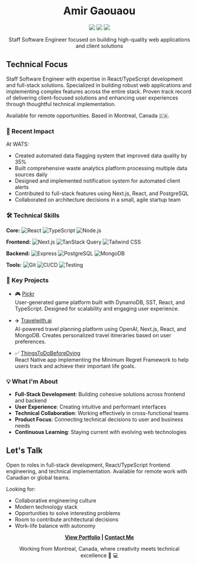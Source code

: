 <div align="center">

# Amir Gaouaou

[![](https://img.shields.io/badge/Website-amirgaouaou.github.io-blue?style=flat-square&logo=safari)](https://amirgaouaou.github.io/)
[![](https://img.shields.io/badge/GitHub-@amirgaouaou-black?style=flat-square&logo=github)](https://github.com/amirgaouaou)
[![](https://img.shields.io/badge/LinkedIn-@amirgaouaou-0077B5?style=flat-square&logo=linkedin)](https://linkedin.com/in/amirgaouaou)

Staff Software Engineer focused on building high-quality web applications and client solutions
</div>

## Technical Focus

Staff Software Engineer with expertise in React/TypeScript development and full-stack solutions. Specialized in building robust web applications and implementing complex features across the entire stack. Proven track record of delivering client-focused solutions and enhancing user experiences through thoughtful technical implementation.

Available for remote opportunities. Based in Montreal, Canada 🇨🇦.

### 🎯 Recent Impact

At WATS:
- Created automated data flagging system that improved data quality by 35%
- Built comprehensive waste analytics platform processing multiple data sources daily
- Designed and implemented notification system for automated client alerts
- Contributed to full-stack features using Next.js, React, and PostgreSQL
- Collaborated on architecture decisions in a small, agile startup team

### 🛠 Technical Skills

**Core:**
![React](https://img.shields.io/badge/React-Expert-blue?style=flat-square)
![TypeScript](https://img.shields.io/badge/TypeScript-Expert-blue?style=flat-square)
![Node.js](https://img.shields.io/badge/Node.js-Advanced-green?style=flat-square)

**Frontend:**
![Next.js](https://img.shields.io/badge/Next.js-★★★★-black?style=flat-square)
![TanStack Query](https://img.shields.io/badge/TanStack_Query-★★★-red?style=flat-square)
![Tailwind CSS](https://img.shields.io/badge/Tailwind-★★★-blue?style=flat-square)

**Backend:**
![Express](https://img.shields.io/badge/Express-Advanced-green?style=flat-square)
![PostgreSQL](https://img.shields.io/badge/PostgreSQL-Advanced-blue?style=flat-square)
![MongoDB](https://img.shields.io/badge/MongoDB-Advanced-green?style=flat-square)

**Tools:**
![Git](https://img.shields.io/badge/Git-Expert-red?style=flat-square)
![CI/CD](https://img.shields.io/badge/CI/CD-Gitlab_CircleCI-orange?style=flat-square)
![Testing](https://img.shields.io/badge/Testing-Jest_Cypress_E2E-green?style=flat-square)

### 🚀 Key Projects

- 🎮 [Pickr](https://pickr.lol)  
  User-generated game platform built with DynamoDB, SST, React, and TypeScript. Designed for scalability and engaging user experience.
  
- ✈️ [Travelwith.ai](https://travelwith.ai)  
  AI-powered travel planning platform using OpenAI, Next.js, React, and MongoDB. Creates personalized travel itineraries based on user preferences.
  
- ✅ [ThingsToDoBeforeDying](https://github.com/amirgaouaou/ThingsToDoBeforeDying)  
  React Native app implementing the Minimum Regret Framework to help users track and achieve their important life goals.

### 💡 What I'm About

- **Full-Stack Development**: Building cohesive solutions across frontend and backend
- **User Experience**: Creating intuitive and performant interfaces
- **Technical Collaboration**: Working effectively in cross-functional teams
- **Product Focus**: Connecting technical decisions to user and business needs
- **Continuous Learning**: Staying current with evolving web technologies

## Let's Talk

Open to roles in full-stack development, React/TypeScript frontend engineering, and technical implementation. Available for remote work with Canadian or global teams.

Looking for:
- Collaborative engineering culture
- Modern technology stack
- Opportunities to solve interesting problems
- Room to contribute architectural decisions
- Work-life balance with autonomy

<div align="center">

**[View Portfolio](https://amirgaouaou.github.io/) | [Contact Me](mailto:amir.gaouaou@gmail.com)**

Working from Montreal, Canada, where creativity meets technical excellence 🍁 💻
</div>
